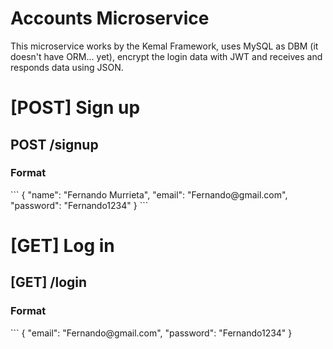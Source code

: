 # Accounts Microservice

  This microservice works by the Kemal Framework, uses MySQL as DBM (it doesn't have ORM... yet), encrypt the login data with JWT and receives and responds data       using JSON.
  
  <h1> [POST] Sign up </h3>
  <h2> POST /signup </h2>
  <h3> Format </h1>
  ```
  {
    "name": "Fernando Murrieta",
    "email": "Fernando@gmail.com",
    "password": "Fernando1234"
  }
```
  
  
  
  
  <h1> [GET] Log in </h3>
  <h2> [GET] /login </h2>
  <h3> Format </h1>
  ```
  {
    "email": "Fernando@gmail.com",
    "password": "Fernando1234"
  }
